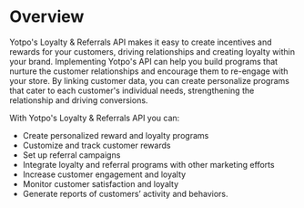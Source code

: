 # Overview

Yotpo's Loyalty & Referrals API makes it easy to create incentives and rewards
for your customers, driving relationships and creating loyalty within your
brand. Implementing Yotpo's API can help you build programs that nurture the
customer relationships and encourage them to re-engage with your store. By
linking customer data, you can create personalize programs that cater to each
customer's individual needs, strengthening the relationship and driving
conversions.

With Yotpo's Loyalty & Referrals API you can:

- Create personalized reward and loyalty programs
- Customize and track customer rewards
- Set up referral campaigns
- Integrate loyalty and referral programs with other marketing efforts
- Increase customer engagement and loyalty
- Monitor customer satisfaction and loyalty
- Generate reports of customers’ activity and behaviors.
